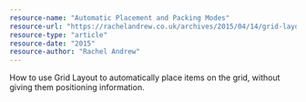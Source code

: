 ```yaml
---
resource-name: "Automatic Placement and Packing Modes"
resource-url: "https://rachelandrew.co.uk/archives/2015/04/14/grid-layout-automatic-placement-and-packing-modes/"
resource-type: "article"
resource-date: "2015"
resource-author: "Rachel Andrew"
---
```


How to use Grid Layout to automatically place items on the grid, without giving them positioning information.
